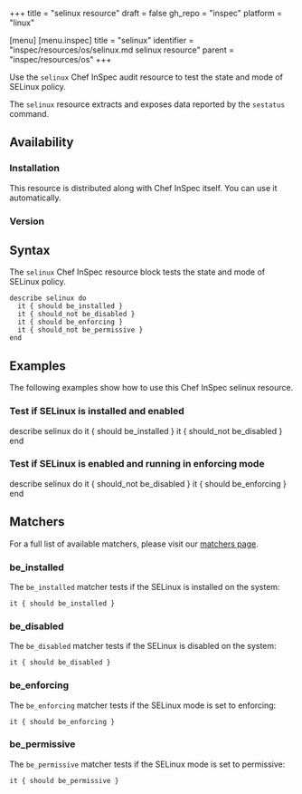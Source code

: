 +++
title = "selinux resource"
draft = false
gh_repo = "inspec"
platform = "linux"

[menu]
  [menu.inspec]
    title = "selinux"
    identifier = "inspec/resources/os/selinux.md selinux resource"
    parent = "inspec/resources/os"
+++

Use the `selinux` Chef InSpec audit resource to test the state and mode of SELinux policy.

The `selinux` resource extracts and exposes data reported by the `sestatus` command.

## Availability

### Installation

This resource is distributed along with Chef InSpec itself. You can use it automatically.

### Version

## Syntax

The `selinux` Chef InSpec resource block tests the state and mode of SELinux policy.

    describe selinux do
      it { should be_installed }
      it { should_not be_disabled }
      it { should be_enforcing }
      it { should_not be_permissive }
    end

## Examples

The following examples show how to use this Chef InSpec selinux resource.

### Test if SELinux is installed and enabled

describe selinux do
  it { should be_installed }
  it { should_not be_disabled }
end

### Test if SELinux is enabled and running in enforcing mode

describe selinux do
  it { should_not be_disabled }
  it { should be_enforcing }
end

## Matchers

For a full list of available matchers, please visit our [matchers page](/inspec/matchers/).

### be_installed

The `be_installed` matcher tests if the SELinux is installed on the system:

    it { should be_installed }

### be_disabled

The `be_disabled` matcher tests if the SELinux is disabled on the system:

    it { should be_disabled }

### be_enforcing

The `be_enforcing` matcher tests if the SELinux mode is set to enforcing:

    it { should be_enforcing }

### be_permissive

The `be_permissive` matcher tests if the SELinux mode is set to permissive:

    it { should be_permissive }
